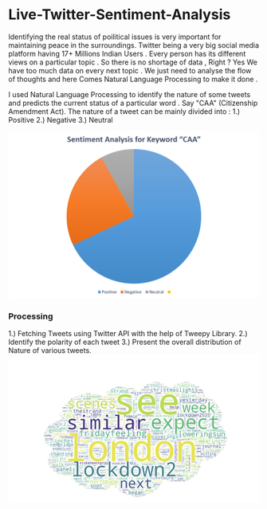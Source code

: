 <h1> Live-Twitter-Sentiment-Analysis</h1>
Identifying the real status of poilitical issues is very important for maintaining peace in the surroundings.
Twitter being a very big social media platform having 17+ Millions Indian Users . Every person has its different views on a particular topic .
So there is no shortage of data , Right ?
Yes We have too much data on every next topic . We just need to analyse the flow of thoughts and here Comes Natural Language Processing to make it done .

I used Natural Language Processing to identify the nature of some tweets and predicts the current status of a particular word . Say "CAA" (Citizenship Amendment Act).
The nature of a tweet can be mainly divided into :
1.) Positive
2.) Negative
3.) Neutral

<img src="Picture1.png">

<h3>Processing</h3>
1.) Fetching Tweets using Twitter API with the help of Tweepy Library.
2.) Identify the polarity of each tweet
3.) Present the overall distribution of Nature of various tweets.

<br>
<img src="1_jBHrWrKcMN_DhZiMPk3DIA.png">
